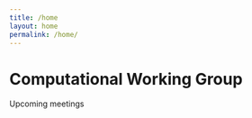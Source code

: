 ```yaml
---
title: /home
layout: home
permalink: /home/
---
```


# Computational Working Group

Upcoming meetings
